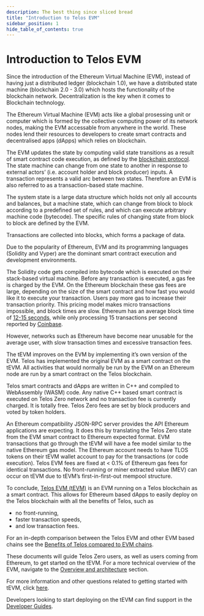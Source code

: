 ```yaml
---
description: The best thing since sliced bread
title: "Introduction to Telos EVM"
sidebar_position: 1
hide_table_of_contents: true
---
```


# Introduction to Telos EVM

Since the introduction of the Ethereum Virtual Machine (EVM), instead of having just a distributed ledger (blockchain 1.0), we have a distributed state machine (blockchain 2.0 - 3.0) which hosts the functionality of the blockchain network. Decentralization is the key when it comes to Blockchain technology.&#x20;

The Ethereum Virtual Machine (EVM) acts like a global prosessing unit or computer which is formed by the collective computing power of its network nodes, making the EVM accessable from anywhere in the world. These nodes lend their resources to developers to create smart contracts and decentralised apps (dApps) which relies on blockchain.

The EVM updates the state by computing valid state transitions as a result of smart contract code execution, as defined by the [blockchain protocol](https://github.com/ethereumbook/ethereumbook/blob/develop/13evm.asciidoc). The state machine can change from one state to another in response to external actors’ (i.e. account holder and block producer) inputs. A transaction represents a valid arc between two states. Therefore an EVM is also referred to as a transaction-based state machine.

The system state is a large data structure which holds not only all accounts and balances, but a machine state, which can change from block to block according to a predefined set of rules, and which can execute arbitrary machine code (bytecode). The specific rules of changing state from block to block are defined by the EVM.

Transactions are collected into blocks, which forms a package of data.

Due to the popularity of Ethereum, EVM and its programming languages (Solidity and Vyper) are the dominant smart contract execution and development environments.&#x20;

The Solidity code gets compiled into bytecode which is executed on their stack-based virtual machine. Before any transaction is executed, a gas fee is charged by the EVM. On the Ethereum blockchain these gas fees are large, depending on the size of the smart contract and how fast you would like it to execute your transaction. Users pay more gas to increase their transaction priority. This pricing model makes micro transactions impossible, and block times are slow. Ethereum has an average block time of [12-15 seconds](https://ethereum.org/en/developers/docs/blocks/#:\~:text=In%20Ethereum%2C%20the%20average%20block,is%20evaluated%20after%20each%20block), while only processing 15 transactions per second reported by [Coinbase](https://ca.finance.yahoo.com/news/ethereum-100-000-transactions-per-183200856.html#:\~:text=Too%20few%20transactions%20per%20second,times%20and%20high%20gas%20fees).

However, networks such as Ethereum have become near unusable for the average user, with slow transaction times and excessive transaction fees.

The tEVM improves on the EVM by implementing it’s own version of the EVM. Telos has implemented the original EVM as a smart contract on the tEVM. All activities that would normally be run by the EVM on an Ethereum node are run by a smart contract on the Telos blockchain.&#x20;

Telos smart contracts and dApps are written in C++ and compiled to WebAssembly (WASM) code. Any native C++ based smart contract is executed on Telos Zero network and no transaction fee is currently charged. It is totally free. Telos Zero fees are set by block producers and voted by token holders.

An Ethereum compatibility JSON-RPC server provides the API Ethereum applications are expecting. It does this by translating the Telos Zero state from the EVM smart contract to Ethereum expected format. EVM transactions that go through the tEVM will have a fee model similar to the native Ethereum gas model. The Ethereum account needs to have TLOS tokens on their tEVM wallet account to pay for the transactions (or code execution). Telos EVM fees are fixed at < 0.1% of Ethereum gas fees for identical transactions. No front-running or miner extracted value (MEV) can occur on tEVM due to tEVM’s first-in-first-out mempool structure.

To conclude, [Telos EVM (tEVM)](https://www.telos.net/evm) is an EVM running on a Telos blockchain as a smart contract. This allows for Ethereum based dApps to easily deploy on the Telos blockchain with all the benefits of Telos, such as

* no front-running,&#x20;
* faster transaction speeds,&#x20;
* and low transaction fees.&#x20;

For an in-depth comparison between the Telos EVM and other EVM based chains see the [Benefits of Telos compared to EVM chains](../../overview/why-telos/introduction.mdx).

These documents will guide Telos Zero users, as well as users coming from Ethereum, to get started on the tEVM. For a more technical overview of the EVM, navigate to the [Overview and architecture](./overview-and-architecture.md) section.&#x20;


For more information and other questions related to getting started with tEVM, click [here](https://help.telos.net).

Developers looking to start deploying on the tEVM can find support in the [Developer Guides](../smart-contracts/).

